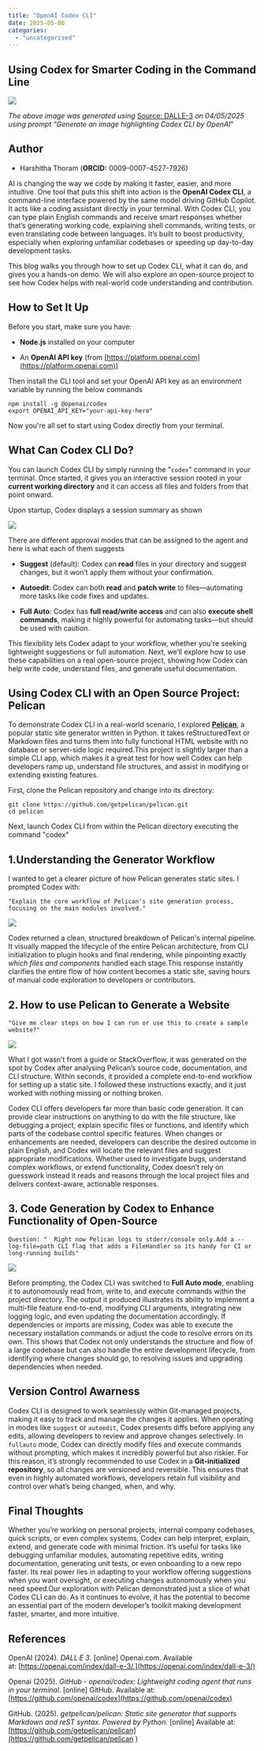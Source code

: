 ```yaml
---
title: "OpenAI Codex CLI"
date: 2025-05-06
categories: 
  - "uncategorised"
---
```


## **Using Codex for Smarter Coding in the Command Line**

![](images/codexmain.png)

_The above image was generated using_ [Source: DALLE-3](https://openai.com/index/dall-e-3) _on 04/05/2025 using prompt “Generate an image highlighting Codex CLI by OpenAI_"

## **Author**

- Harshitha Thoram (**ORCID:** 0009-0007-4527-7926)

AI is changing the way we code by making it faster, easier, and more intuitive. One tool that puts this shift into action is the **OpenAI Codex CLI**, a command-line interface powered by the same model driving GitHub Copilot. It acts like a coding assistant directly in your terminal. With Codex CLI, you can type plain English commands and receive smart responses whether that’s generating working code, explaining shell commands, writing tests, or even translating code between languages. It’s built to boost productivity, especially when exploring unfamiliar codebases or speeding up day-to-day development tasks.

This blog walks you through how to set up Codex CLI, what it can do, and gives you a hands-on demo. We will also explore an open-source project to see how Codex helps with real-world code understanding and contribution.

## **How to Set It Up**

Before you start, make sure you have:

- **Node.js** installed on your computer

- An **OpenAI API key** (from [https://platform.openai.com](https://platform.openai.com))

Then install the CLI tool and set your OpenAI API key as an environment variable by running the below commands

```
npm install -g @openai/codex
export OPENAI_API_KEY="your-api-key-here"
```

Now you're all set to start using Codex directly from your terminal.

## **What Can Codex CLI Do?**

You can launch Codex CLI by simply running the "`codex`" command in your terminal. Once started, it gives you an interactive session rooted in your **current working directory** and it can access all files and folders from that point onward.

Upon startup, Codex displays a session summary as shown

![](images/codex1.png)

There are different approval modes that can be assigned to the agent and here is what each of them suggests

- **Suggest** (default): Codex can **read** files in your directory and suggest changes, but it won’t apply them without your confirmation.

- **Autoedit**: Codex can both **read** and **patch write** to files—automating more tasks like code fixes and updates.

- **Full Auto**: Codex has **full read/write access** and can also **execute shell commands**, making it highly powerful for automating tasks—but should be used with caution.

This flexibility lets Codex adapt to your workflow, whether you're seeking lightweight suggestions or full automation. Next, we’ll explore how to use these capabilities on a real open-source project, showing how Codex can help write code, understand files, and generate useful documentation.

## **Using Codex CLI with an Open Source Project: Pelican**

To demonstrate Codex CLI in a real-world scenario, I explored [**Pelican**](https://github.com/getpelican/pelican), a popular static site generator written in Python. It takes reStructuredText or Markdown files and turns them into fully functional HTML website with no database or server-side logic required.This project is slightly larger than a simple CLI app, which makes it a great test for how well Codex can help developers ramp up, understand file structures, and assist in modifying or extending existing features.

First, clone the Pelican repository and change into its directory:

```
git clone https://github.com/getpelican/pelican.git
cd pelican
```

Next, launch Codex CLI from within the Pelican directory executing the command "codex"

## **1.Understanding the Generator Workflow**

I wanted to get a clearer picture of how Pelican generates static sites. I prompted Codex with:

```
"Explain the core workflow of Pelican's site generation process, focusing on the main modules involved."
```

![](images/codex2.png)

Codex returned a clean, structured breakdown of Pelican's internal pipeline. It visually mapped the lifecycle of the entire Pelican architecture, from CLI initialization to plugin hooks and final rendering, while pinpointing exactly _which files and components_ handled each stage.This response instantly clarifies the entire flow of how content becomes a static site, saving hours of manual code exploration to developers or contributors.  

## **2\. How to use Pelican to Generate a Website**

```
"Give me clear steps on how I can run or use this to create a sample website?"
```

![](images/codex3.png)

What I got wasn’t from a guide or StackOverflow, it was generated on the spot by Codex after analysing Pelican’s source code, documentation, and CLI structure. Within seconds, it provided a complete end-to-end workflow for setting up a static site. I followed these instructions exactly, and it just worked with nothing missing or nothing broken.

Codex CLI offers developers far more than basic code generation. It can provide clear instructions on anything to do with the file structure, like debugging a project, explain specific files or functions, and identify which parts of the codebase control specific features. When changes or enhancements are needed, developers can describe the desired outcome in plain English, and Codex will locate the relevant files and suggest appropriate modifications. Whether used to investigate bugs, understand complex workflows, or extend functionality, Codex doesn’t rely on guesswork instead it reads and reasons through the local project files and delivers context-aware, actionable responses.

## **3\. Code Generation by Codex to Enhance Functionality of Open-Source**

```
Question: "  Right now Pelican logs to stderr/console only.Add a --log-file=path CLI flag that adds a FileHandler so its handy for CI or long‐running builds"
```

![](images/codex5.png)

Before prompting, the Codex CLI was switched to **Full Auto mode**, enabling it to autonomously read from, write to, and execute commands within the project directory. The output it produced illustrates its ability to implement a multi-file feature end-to-end, modifying CLI arguments, integrating new logging logic, and even updating the documentation accordingly. If dependencies or imports are missing, Codex was able to execute the necessary installation commands or adjust the code to resolve errors on its own. This shows that Codex not only understands the structure and flow of a large codebase but can also handle the entire development lifecycle, from identifying where changes should go, to resolving issues and upgrading dependencies when needed.

## **Version Control Awarness**

Codex CLI is designed to work seamlessly within Git-managed projects, making it easy to track and manage the changes it applies. When operating in modes like `suggest` or `autoedit`, Codex presents diffs before applying any edits, allowing developers to review and approve changes selectively. In `fullauto` mode, Codex can directly modify files and execute commands without prompting, which makes it incredibly powerful but also riskier. For this reason, it’s strongly recommended to use Codex in a **Git-initialized repository**, so all changes are versioned and reversible. This ensures that even in highly automated workflows, developers retain full visibility and control over what’s being changed, when, and why.

## **Final Thoughts**

Whether you’re working on personal projects, internal company codebases, quick scripts, or even complex systems, Codex can help interpret, explain, extend, and generate code with minimal friction. It’s useful for tasks like debugging unfamiliar modules, automating repetitive edits, writing documentation, generating unit tests, or even onboarding to a new repo faster. Its real power lies in adapting to your workflow offering suggestions when you want oversight, or executing changes autonomously when you need speed.Our exploration with Pelican demonstrated just a slice of what Codex CLI can do. As it continues to evolve, it has the potential to become an essential part of the modern developer’s toolkit making development faster, smarter, and more intuitive.

## **References**

OpenAI (2024). _DALL·E 3_. \[online\] Openai.com. Available at: [https://openai.com/index/dall-e-3/.](https://openai.com/index/dall-e-3/)

Openai (2025). _GitHub - openai/codex: Lightweight coding agent that runs in your terminal_. \[online\] GitHub. Available at: [https://github.com/openai/codex](https://github.com/openai/codex)

GitHub. (2025). _getpelican/pelican: Static site generator that supports Markdown and reST syntax. Powered by Python._ \[online\] Available at: [https://github.com/getpelican/pelican](https://github.com/getpelican/pelican )
